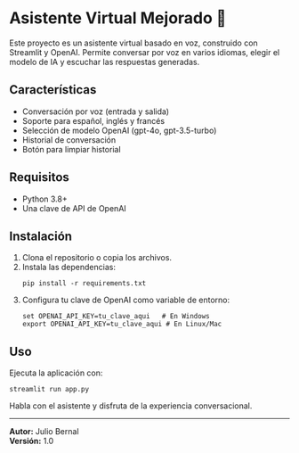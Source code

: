 # Asistente Virtual Mejorado 🤖

Este proyecto es un asistente virtual basado en voz, construido con Streamlit y OpenAI. Permite conversar por voz en varios idiomas, elegir el modelo de IA y escuchar las respuestas generadas.

## Características

- Conversación por voz (entrada y salida)
- Soporte para español, inglés y francés
- Selección de modelo OpenAI (gpt-4o, gpt-3.5-turbo)
- Historial de conversación
- Botón para limpiar historial

## Requisitos

- Python 3.8+
- Una clave de API de OpenAI

## Instalación

1. Clona el repositorio o copia los archivos.
2. Instala las dependencias:
   ```
   pip install -r requirements.txt
   ```
3. Configura tu clave de OpenAI como variable de entorno:
   ```
   set OPENAI_API_KEY=tu_clave_aqui   # En Windows
   export OPENAI_API_KEY=tu_clave_aqui # En Linux/Mac
   ```

## Uso

Ejecuta la aplicación con:
```
streamlit run app.py
```

Habla con el asistente y disfruta de la experiencia conversacional.

---

**Autor:** Julio Bernal  
**Versión:** 1.0